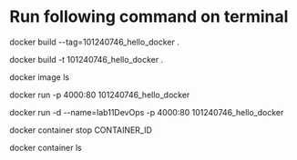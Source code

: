 
# Run following command on terminal

docker build --tag=101240746_hello_docker .

docker build -t 101240746_hello_docker .

docker image ls

docker run -p 4000:80 101240746_hello_docker

docker run -d --name=lab11DevOps -p 4000:80 101240746_hello_docker


docker container stop CONTAINER_ID

docker container ls